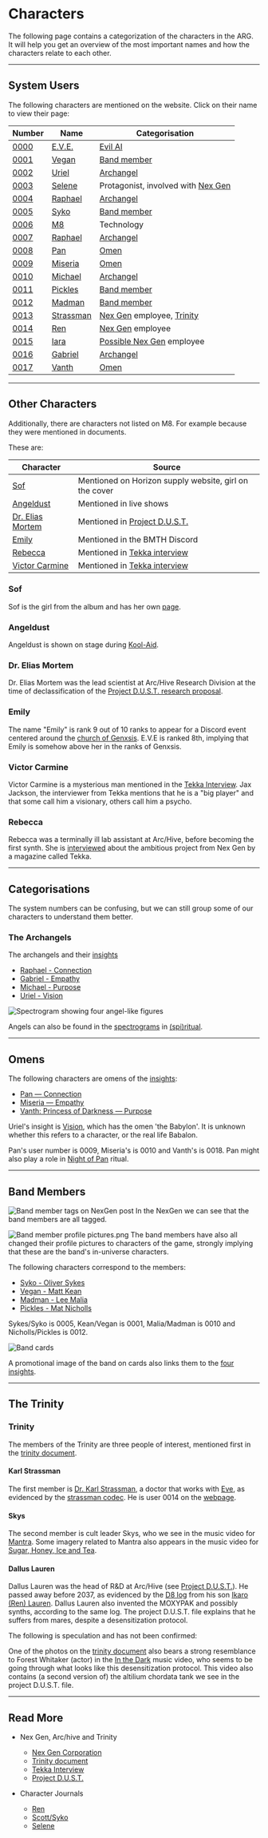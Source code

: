 # Characters

The following page contains a categorization of the characters in the ARG. It will help you get an overview of the most 
important names and how the characters relate to each other.

***

## System Users

The following characters are mentioned on the website. Click on their name 
to view their page:

| Number                      | Name                                      | Categorisation                                                           |
|-----------------------------|------------------------------------------------|--------------------------------------------------------------------------|
| [0000](eve)                 | [E.V.E.](eve)                                  | [Evil AI](../lore/genesis-storyline)                                     |
| [0001](vegan)               | [Vegan](vegan)                                 | [Band member](#band-members)                                             |
| [0002](uriel)               | [Uriel](uriel)                                 | [Archangel](#the-archangels)                                             |
| [0003](selene)              | [Selene](selene)                               | Protagonist, involved with [Nex Gen](../lore/nex-gen-corporation)        |
| [0004](raphael)             | [Raphael](raphael)                             | [Archangel](#the-archangels)                                             |
| [0005](syko)                | [Syko](syko)                                   | [Band member](#band-members)                                             |
| [0006](../m8)               | [M8](../m8)                                    | Technology                                                               |
| [0007](raphael)             | [Raphael](raphael)                             | [Archangel](#the-archangels)                                             |
| [0008](pan)                 | [Pan](pan)                                     | [Omen](#omens)                                                           |
| [0009](miseria)             | [Miseria](miseria)                             | [Omen](#omen)                                                            |
| [0010](michael)             | [Michael](michael)                             | [Archangel](#the-archangels)                                             |
| [0011](pickles)             | [Pickles](pickles)                             | [Band member](#band-members)                                             |
| [0012](madman)              | [Madman](madman)                               | [Band member](#band-members)                                             |
| [0013](strassman)           | [Strassman](strassman)                         | [Nex Gen](../lore/nex-gen-corporation) employee, [Trinity](#the-trinity) |
| [0014](ren)                 | [Ren](ren)                                     | [Nex Gen](../lore/nex-gen-corporation) employee                          |
| [0015](iara)                | [Iara](iara)                                   | [Possible Nex Gen](../lore/nex-gen-corporation) employee                 |
| [0016](gabriel)             | [Gabriel](gabriel)                             | [Archangel](#the-archangels)                                             |
| [0017](vanth)               | [Vanth](vanth)                                 | [Omen](omen)                                                             |

***

## Other Characters

Additionally, there are characters not listed on M8. For example because they were 
mentioned in documents.

These are:

| Character                            | Source                                                   |
|--------------------------------------|----------------------------------------------------------|
| [Sof](sof)                           | Mentioned on Horizon supply website, girl on the cover   |
| [Angeldust](#angeldust)              | Mentioned in live shows                                  |
| [Dr. Elias Mortem](#dr-elias-mortem) | Mentioned in [Project D.U.S.T.](../files/project_dust)   |
| [Emily](#emily)                      | Mentioned in the BMTH Discord                            |
| [Rebecca](#rebecca)                  | Mentioned in [Tekka interview](../files/tekka_interview) |
| [Victor Carmine](#victor-carmine)    | Mentioned in [Tekka interview](../files/tekka_interview) |


### Sof

Sof is the girl from the album and has her own [page](sof).

### Angeldust

Angeldust is shown on stage during [Kool-Aid](../music/song-koolaid).

### Dr. Elias Mortem

Dr. Elias Mortem was the lead scientist at Arc/Hive Research Division at the time of 
declassification of the [Project D.U.S.T. research proposal](../files/project_dust).

### Emily

The name "Emily" is rank 9 out of 10 ranks to appear for a Discord event centered around the 
[church of Genxsis](../lore/church). E.V.E is ranked 8th, implying that Emily is somehow above her in the ranks of Genxsis.

### Victor Carmine

Victor Carmine is a mysterious man mentioned in the [Tekka Interview](../files/tekka_interview). Jax Jackson,
the interviewer from Tekka mentions that he is a "big player" and that some call him a visionary, others call
him a psycho.

### Rebecca

Rebecca was a terminally ill lab assistant at Arc/Hive, before becoming the first
synth. She is [interviewed](../files/tekka_interview) about the ambitious project from Nex Gen
by a magazine called Tekka.

***

## Categorisations

The system numbers can be confusing, but we can still group some of our 
characters to understand them better.

### The Archangels

The archangels and their [insights](../lore/insights)

- [Raphael - Connection](raphael)
- [Gabriel - Empathy](gabriel)
- [Michael - Purpose](michael)
- [Uriel - Vision](uriel)

![Spectrogram showing four angel-like figures](../../Resources/music/spectrograms/spectrogram-archangels.png)

Angels can also be found in the [spectrograms](../music/spectrograms) in
[(spi)ritual](../music/song-spiritual).

***

## Omens

The following characters are omens of the [insights](../lore/insights):

- [Pan — Connection](pan)
- [Miseria — Empathy](miseria)
- [Vanth: Princess of Darkness — Purpose](vanth)

Uriel's insight is [Vision](../lore/insight4-vision), which has the omen 'the Babylon'. 
It is unknown whether this refers to a character, or the real life Babalon.

Pan's user number is 0009, Miseria's is 0010 and Vanth's is 0018. Pan might also 
play a role in [Night of Pan](../lore/night-of-pan) ritual.

***

## Band Members

![Band member tags on NexGen post](../../Resources/socials/band_member_tags.png)
In the NexGen we can see that the band members are all tagged.

![Band member profile pictures.png](../../Resources/socials/band_member_profiles.png)
The band members have also all changed their profile pictures to characters 
of the game, strongly implying that these are the band's in-universe characters.

The following characters correspond to the members:
- [Syko - Oliver Sykes](syko)
- [Vegan - Matt Kean](vegan)
- [Madman - Lee Malia](madman)
- [Pickles - Mat Nicholls](pickles)

Sykes/Syko is 0005, Kean/Vegan is 0001, Malia/Madman is 0010 and Nicholls/Pickles is 0012.

![Band cards](../../Resources/characters/band-cards.png)

A promotional image of the band on cards also links them to the [four insights](../lore/insights).

***

## The Trinity

### Trinity

The members of the Trinity are three people of interest, mentioned first in the [trinity document](../files/trinity_document).

#### Karl Strassman

The first member is [Dr. Karl Strassman](strassman), a doctor that works with [Eve](eve), as 
evidenced by the [strassman codec](../files/strassmancodec). He is user 0014 on the [webpage](../webpage).

#### Skys

The second member is cult leader Skys, who we see in the music video for [Mantra](../music/amo-mantra). Some 
imagery related to Mantra also appears in the music video for [Sugar, Honey, Ice and Tea](../music/amo-shit).

#### Dallus Lauren

Dallus Lauren was the head of R&D at Arc/Hive (see [Project D.U.S.T.](../files/project_dust)). 
He passed away before 2037, as evidenced by the [D8 log](../files/lauren_d8_log) from his son 
[Ikaro (Ren) Lauren](ren). Dallus Lauren also invented the MOXYPAK and possibly synths, according to the 
same log. The project D.U.S.T. file explains that he suffers from mares, despite a desensitization protocol. 

The following is speculation and has not been confirmed:

One of the photos on the [trinity document](../files/trinity_document) 
also bears a strong resemblance to Forest Whitaker (actor) in the [In the Dark](../music/amo-in-the-dark) 
music video, who seems to be going through what looks like this desensitization protocol. This video 
also contains (a second version of) the altilium chordata tank we see in the project D.U.S.T. file.

***

## Read More

- Nex Gen, Arc/hive and Trinity
  - [Nex Gen Corporation](../lore/nex-gen-corporation)
  - [Trinity document](../files/trinity_document)
  - [Tekka Interview](../files/tekka_interview)
  - [Project D.U.S.T.](../files/project_dust)
  
- Character Journals
  - [Ren](../files/lauren_d8_log)
  - [Scott/Syko](../files/scott_personal_journal)
  - [Selene](../files/selene_personal_journal)
